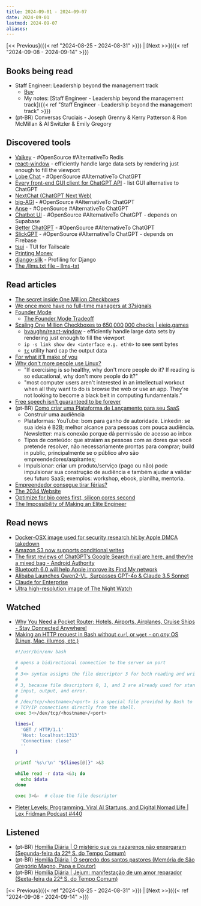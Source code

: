 ```yaml
---
title: 2024-09-01 - 2024-09-07
date: 2024-09-01
lastmod: 2024-09-07
aliases:
---
```


[<< Previous]({{< ref "2024-08-25 - 2024-08-31" >}}) | [Next >>]({{< ref "2024-09-08 - 2024-09-14" >}})

## Books being read
- Staff Engineer: Leadership beyond the management track
	- [Buy](https://staffeng.com/book)
	- My notes: [Staff Engineer - Leadership beyond the management track]({{< ref "Staff Engineer - Leadership beyond the management track" >}})
- (pt-BR) Conversas Cruciais - Joseph Grenny & Kerry Patterson & Ron McMillan &
  Al Switzler & Emily Gregory

## Discovered tools
- [Valkey](https://github.com/valkey-io/valkey) - #OpenSource #AlternativeTo
  Redis
- [react-window](https://github.com/bvaughn/react-window) - efficiently handle
  large data sets by rendering just enough to fill the viewport
- [Lobe Chat](https://github.com/lobehub/lobe-chat) - #OpenSource #AlternativeTo
  ChatGPT
- [Every front-end GUI client for ChatGPT API](https://github.com/billmei/every-chatgpt-gui) -
  list GUI alternative to ChatGPT
- [NextChat (ChatGPT Next Web)](https://github.com/ChatGPTNextWeb/ChatGPT-Next-Web)
- [big-AGI](https://github.com/enricoros/big-agi) - #OpenSource #AlternativeTo
  ChatGPT
- [Anse](https://github.com/anse-app/anse) - #OpenSource #AlternativeTo ChatGPT
- [Chatbot UI](https://github.com/mckaywrigley/chatbot-ui) - #OpenSource
  #AlternativeTo ChatGPT - depends on Supabase
- [Better ChatGPT](https://github.com/ztjhz/BetterChatGPT) - #OpenSource
  #AlternativeTo ChatGPT
- [SlickGPT](https://github.com/ShipBit/slickgpt) - #OpenSource #AlternativeTo
  ChatGPT - depends on Firebase
- [tsui](https://github.com/neuralinkcorp/tsui) - TUI for Tailscale
- [Printing Money](https://neal.fun/printing-money/)
- [django-silk](https://github.com/jazzband/django-silk) - Profiling for Django
- [The /llms.txt file – llms-txt](https://llmstxt.org)

## Read articles
- [The secret inside One Million Checkboxes](https://eieio.games/essays/the-secret-in-one-million-checkboxes)
- [We once more have no full-time managers at 37signals](https://world.hey.com/dhh/we-once-more-have-no-full-time-managers-at-37signals-f8611085)
- [Founder Mode](https://www.paulgraham.com/foundermode.html)
    * [The Founder Mode Tradeoff](https://tidyfirst.substack.com/p/the-founder-mode-tradeoff)
- [Scaling One Million Checkboxes to 650,000,000 checks | eieio.games](https://eieio.games/essays/scaling-one-million-checkboxes)
    * [bvaughn/react-window](https://github.com/bvaughn/react-window) -
      efficiently handle large data sets by rendering just enough to fill the viewport
    * `ip -s link show dev <interface e.g. eth0>` to see sent bytes
    * [`tc`](https://en.wikipedia.org/wiki/Tc_(Linux)) utility hard cap the output data
- [For what it'll make of you](https://world.hey.com/dhh/for-what-it-ll-make-of-you-9469db5c)
- [Why don't more people use Linux?](https://world.hey.com/dhh/why-don-t-more-people-use-linux-33b75f53)
    * "If exercising is so healthy, why don't more people do it? If reading is
      so educational, why don't more people do it?"
    * "most computer users aren't interested in an intellectual workout when
      all they want to do is browse the web or use an app. They're not looking
      to become a black belt in computing fundamentals."
- [Free speech isn't guaranteed to be forever](https://world.hey.com/dhh/free-speech-isn-t-guaranteed-to-be-forever-e7654685)
- (pt-BR) [Como criar uma Plataforma de Lançamento para seu SaaS](https://operandoumsaas.substack.com/p/como-criar-uma-plataforma-de-lancamento)
    * Construir uma audiência
    * Plataformas: YouTube: bom para ganho de autoridade. Linkedin: se sua
      ideia é B2B; melhor alcance para pessoas com pouca audiência.
      Newsletter: mais conexão porque dá permissão de acesso ao inbox
    * Tipos de conteúdo: que atraiam as pessoas com as dores que você
      pretende resolver, não necessariamente prontas para comprar; build in
      public, principalmente se o público alvo são empreendedores/aspirantes;
    * Impulsionar: criar um produto/serviço (pago ou não) pode impulsionar
      sua construção de audiência e também ajudar a validar seu futuro
      SaaS; exemplos: workshop, ebook, planilha, mentoria.
- [Empreendedor consegue tirar férias?](https://moacirmoda.substack.com/p/empreendedor-consegue-tirar-ferias)
- [The 2034 Website](https://kennethfriedman.org/thoughts/2019/the-2034-website)
- [Optimize for bio cores first, silicon cores second](https://world.hey.com/dhh/optimize-for-bio-cores-first-silicon-cores-second-112a6c3f)
- [The Impossibility of Making an Elite Engineer](https://tidyfirst.substack.com/p/the-impossibility-of-making-an-elite)

## Read news
- [Docker-OSX image used for security research hit by Apple DMCA takedown](https://www.bleepingcomputer.com/news/security/docker-osx-image-used-for-security-research-hit-by-apple-dmca-takedown)
- [Amazon S3 now supports conditional writes](https://aws.amazon.com/about-aws/whats-new/2024/08/amazon-s3-conditional-writes)
- [The first reviews of ChatGPT’s Google Search rival are here, and they’re a mixed bag - Android Authority](https://www.androidauthority.com/searchgpt-first-reactions-3478389)
- [Bluetooth 6.0 will help Apple improve its Find My network](https://9to5mac.com/2024/09/04/bluetooth-6-0-apple-find-my)
- [Alibaba Launches Qwen2-VL, Surpasses GPT-4o & Claude 3.5 Sonnet](https://analyticsindiamag.com/ai-news-updates/alibaba-launches-qwen2-vl-surpasses-gpt-4o-claude-3-5-sonnet)
- [Claude for Enterprise](https://www.anthropic.com/news/claude-for-enterprise)
- [Ultra high-resolution image of The Night Watch](https://www.rijksmuseum.nl/en/stories/operation-night-watch/story/ultra-high-resolution-image-of-the-night-watch)

## Watched
- [Why You Need a Pocket Router: Hotels, Airports, Airplanes, Cruise Ships - Stay Connected Anywhere!](https://www.youtube.com/watch?v=OYxQ4Lvqn14)
- [Making an HTTP request in Bash without `curl` or `wget` - on *any* OS (Linux, Mac, illumos, etc.)](https://www.youtube.com/watch?v=tSoFTD9Y8UU)
    ```bash
    #!/usr/bin/env bash

    # opens a bidirectional connection to the server on port
    #
    # 3<> syntax assigns the file descriptor 3 for both reading and writing.
    #
    # 3, because file descriptors 0, 1, and 2 are already used for standard
    # input, output, and error.
    #
    # /dev/tcp/<hostname>/<port> is a special file provided by Bash to allow
    # TCP/IP connections directly from the shell.
    exec 3<>/dev/tcp/<hostname>/<port>

    lines=(
      'GET / HTTP/1.1'
      'Host: localhost:1313'
      'Connection: close'
      ''
    )

    printf '%s\r\n' "${lines[@]}" >&3

    while read -r data <&3; do
      echo $data
    done

    exec 3>&-  # close the file descriptor
    ```
- [Pieter Levels: Programming, Viral AI Startups, and Digital Nomad Life | Lex Fridman Podcast #440](https://www.youtube.com/watch?v=oFtjKbXKqbg)

## Listened
- (pt-BR) [Homilia Diária | O mistério que os nazarenos não enxergaram (Segunda-feira da 22ª S. do Tempo Comum)](https://www.youtube.com/watch?v=5-h8Sf6nBas)
- (pt-BR) [Homilia Diária | O segredo dos santos pastores (Memória de São Gregório Magno, Papa e Doutor)](https://www.youtube.com/watch?v=yLrayc4wi7Y)
- (pt-BR) [Homilia Diária | Jejum: manifestação de um amor reparador (Sexta-feira da 22ª S. do Tempo Comum)](https://www.youtube.com/watch?v=YuGUm98HoG8)

[<< Previous]({{< ref "2024-08-25 - 2024-08-31" >}}) | [Next >>]({{< ref "2024-09-08 - 2024-09-14" >}})
